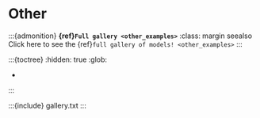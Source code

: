 # Other

:::{admonition} **{ref}`Full gallery <other_examples>`**
:class: margin seealso
Click here to see the {ref}`full gallery of models! <other_examples>`
:::


:::{toctree}
:hidden: true
:glob:

*
:::

:::{include} gallery.txt
:::
